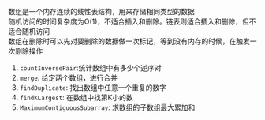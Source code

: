 数组是一个内存连续的线性表结构，用来存储相同类型的数据   
随机访问的时间复杂度为O(1)，不适合插入和删除。链表则适合插入和删除，但不适合随机访问  
数组在删除时可以先对要删除的数据做一次标记，等到没有内存的时候，在触发一次删除操作  

1. `countInversePair`:统计数组中有多少个逆序对  
2. `merge`: 给定两个数组，进行合并  
3. `findDuplicate`: 找出数组中任意一个重复的数字  
4. `findKLargest`: 在数组中找第K小的数   
5. `MaximumContiguousSubarray`: 求数组的子数组最大累加和